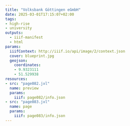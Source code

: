 ```yaml
---
title: "Volksbank Göttingen eGmbH"
date: 2025-03-01T17:15:07+02:00
tags:
- high-rise
- university
outputs:
  - iiif-manifest
  - html
params:
  iiifContext: http://iiif.io/api/image/2/context.json
  cover: blueprint.jpg
  geojson:
    coordinates:
    - 9.9323111
    - 51.529938
resources:
- src: "page082.jxl"
  name: preview
  params:
    iiif: page082/info.json
- src: "page083.jxl"
  name: page
  params:
    iiif: page083/info.json
---
```

